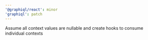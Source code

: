 ```yaml
---
'@graphiql/react': minor
'graphiql': patch
---
```


Assume all context values are nullable and create hooks to consume individual contexts
